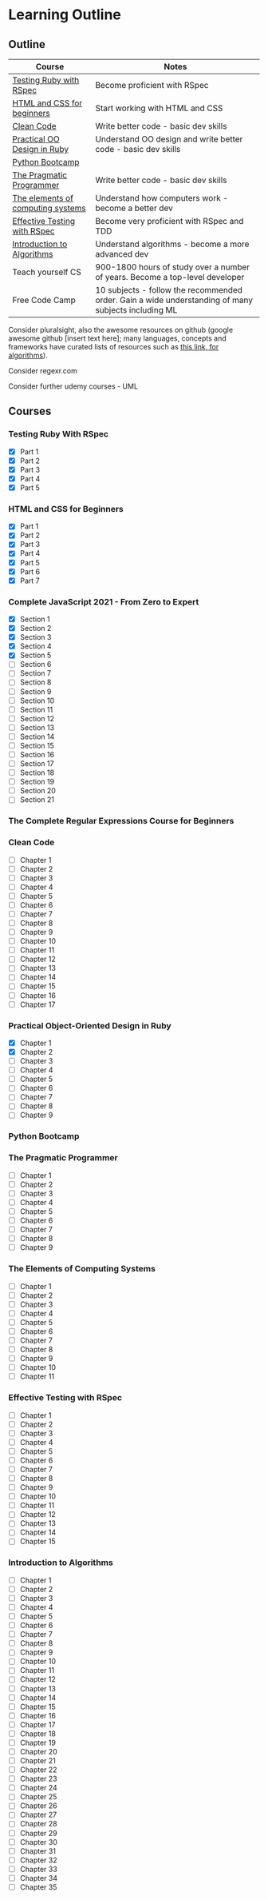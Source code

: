 # Learning Outline

## Outline

| Course                                                                    | Notes                                                                                               |
| ------------------------------------------------------------------------- | --------------------------------------------------------------------------------------------------- |
| [Testing Ruby with RSpec](#testing-ruby-with-rspec)                       | Become proficient with RSpec                                                                        |
| [HTML and CSS for beginners](#html-and-css-for-beginners)                 | Start working with HTML and CSS                                                                     |
| [Clean Code](#clean-code)                                                 | Write better code - basic dev skills                                                                |
| [Practical OO Design in Ruby](#practical-object-oriented-design-in-ruby)  | Understand OO design and write better code - basic dev skills                                       |
| [Python Bootcamp](https://www.udemy.com/course/complete-python-bootcamp/) |                                                                                                     |
| [The Pragmatic Programmer](#the-pragmatic-programmer)                     | Write better code - basic dev skills                                                                |
| [The elements of computing systems](#the-elements-of-computer-systems)    | Understand how computers work - become a better dev                                                 |
| [Effective Testing with RSpec](#effective-testing-with-rspec)             | Become very proficient with RSpec and TDD                                                           |
| [Introduction to Algorithms](#introduction-to-algorithms)                 | Understand algorithms - become a more advanced dev                                                  |
| Teach yourself CS                                                         | 900-1800 hours of study over a number of years. Become a top-level developer                        |
| Free Code Camp                                                            | 10 subjects - follow the recommended order. Gain a wide understanding of many subjects including ML |

Consider pluralsight, also the awesome resources on github (google awesome github [insert text here]; many languages, concepts and frameworks have curated lists of resources such as [this link, for algorithms](https://github.com/tayllan/awesome-algorithms)).

Consider regexr.com

Consider further udemy courses - UML

## Courses

### Testing Ruby With RSpec

- [x] Part 1
- [x] Part 2
- [x] Part 3
- [x] Part 4
- [x] Part 5

### HTML and CSS for Beginners

- [x] Part 1
- [x] Part 2
- [x] Part 3
- [x] Part 4
- [x] Part 5
- [x] Part 6
- [x] Part 7

### Complete JavaScript 2021 - From Zero to Expert

- [x] Section 1
- [x] Section 2
- [x] Section 3
- [x] Section 4
- [x] Section 5
- [ ] Section 6
- [ ] Section 7
- [ ] Section 8
- [ ] Section 9
- [ ] Section 10
- [ ] Section 11
- [ ] Section 12
- [ ] Section 13
- [ ] Section 14
- [ ] Section 15
- [ ] Section 16
- [ ] Section 17
- [ ] Section 18
- [ ] Section 19
- [ ] Section 20
- [ ] Section 21

### The Complete Regular Expressions Course for Beginners

### Clean Code

- [ ] Chapter 1
- [ ] Chapter 2
- [ ] Chapter 3
- [ ] Chapter 4
- [ ] Chapter 5
- [ ] Chapter 6
- [ ] Chapter 7
- [ ] Chapter 8
- [ ] Chapter 9
- [ ] Chapter 10
- [ ] Chapter 11
- [ ] Chapter 12
- [ ] Chapter 13
- [ ] Chapter 14
- [ ] Chapter 15
- [ ] Chapter 16
- [ ] Chapter 17

### Practical Object-Oriented Design in Ruby

- [x] Chapter 1
- [x] Chapter 2
- [ ] Chapter 3
- [ ] Chapter 4
- [ ] Chapter 5
- [ ] Chapter 6
- [ ] Chapter 7
- [ ] Chapter 8
- [ ] Chapter 9

### Python Bootcamp

### The Pragmatic Programmer

- [ ] Chapter 1
- [ ] Chapter 2
- [ ] Chapter 3
- [ ] Chapter 4
- [ ] Chapter 5
- [ ] Chapter 6
- [ ] Chapter 7
- [ ] Chapter 8
- [ ] Chapter 9

### The Elements of Computing Systems

- [ ] Chapter 1
- [ ] Chapter 2
- [ ] Chapter 3
- [ ] Chapter 4
- [ ] Chapter 5
- [ ] Chapter 6
- [ ] Chapter 7
- [ ] Chapter 8
- [ ] Chapter 9
- [ ] Chapter 10
- [ ] Chapter 11

### Effective Testing with RSpec

- [ ] Chapter 1
- [ ] Chapter 2
- [ ] Chapter 3
- [ ] Chapter 4
- [ ] Chapter 5
- [ ] Chapter 6
- [ ] Chapter 7
- [ ] Chapter 8
- [ ] Chapter 9
- [ ] Chapter 10
- [ ] Chapter 11
- [ ] Chapter 12
- [ ] Chapter 13
- [ ] Chapter 14
- [ ] Chapter 15

### Introduction to Algorithms

- [ ] Chapter 1
- [ ] Chapter 2
- [ ] Chapter 3
- [ ] Chapter 4
- [ ] Chapter 5
- [ ] Chapter 6
- [ ] Chapter 7
- [ ] Chapter 8
- [ ] Chapter 9
- [ ] Chapter 10
- [ ] Chapter 11
- [ ] Chapter 12
- [ ] Chapter 13
- [ ] Chapter 14
- [ ] Chapter 15
- [ ] Chapter 16
- [ ] Chapter 17
- [ ] Chapter 18
- [ ] Chapter 19
- [ ] Chapter 20
- [ ] Chapter 21
- [ ] Chapter 22
- [ ] Chapter 23
- [ ] Chapter 24
- [ ] Chapter 25
- [ ] Chapter 26
- [ ] Chapter 27
- [ ] Chapter 28
- [ ] Chapter 29
- [ ] Chapter 30
- [ ] Chapter 31
- [ ] Chapter 32
- [ ] Chapter 33
- [ ] Chapter 34
- [ ] Chapter 35

